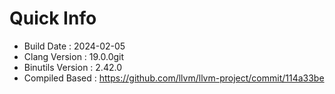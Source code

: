 # Quick Info
* Build Date : 2024-02-05
* Clang Version : 19.0.0git
* Binutils Version : 2.42.0
* Compiled Based : https://github.com/llvm/llvm-project/commit/114a33be
